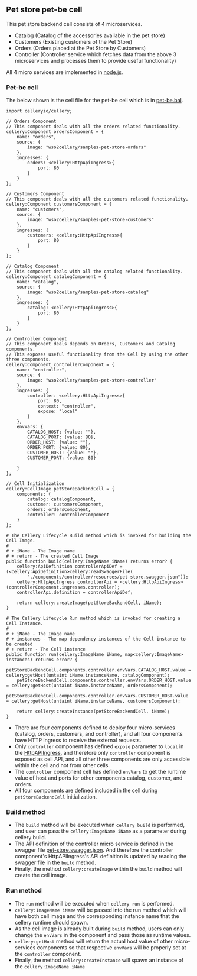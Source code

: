## Pet store pet-be cell

This pet store backend cell consists of 4 microservices.

* Catalog (Catalog of the accessories available in the pet store)
* Customers (Existing customers of the Pet Store)
* Orders (Orders placed at the Pet Store by Customers)
* Controller (Controller service which fetches data from the above 3 microservices and processes them to provide useful functionality)

All 4 micro services are implemented in [node.js](https://nodejs.org/en/). 


### Pet-be cell
The below shown is the cell file for the pet-be cell which is in [pet-be.bal](pet-be/pet-be.bal).

```
import celleryio/cellery;

// Orders Component
// This component deals with all the orders related functionality.
cellery:Component ordersComponent = {
    name: "orders",
    source: {
        image: "wso2cellery/samples-pet-store-orders"
    },
    ingresses: {
        orders: <cellery:HttpApiIngress>{
            port: 80
        }
    }
};

// Customers Component
// This component deals with all the customers related functionality.
cellery:Component customersComponent = {
    name: "customers",
    source: {
        image: "wso2cellery/samples-pet-store-customers"
    },
    ingresses: {
        customers: <cellery:HttpApiIngress>{
            port: 80
        }
    }
};

// Catalog Component
// This component deals with all the catalog related functionality.
cellery:Component catalogComponent = {
    name: "catalog",
    source: {
        image: "wso2cellery/samples-pet-store-catalog"
    },
    ingresses: {
        catalog: <cellery:HttpApiIngress>{
            port: 80
        }
    }
};

// Controller Component
// This component deals depends on Orders, Customers and Catalog components.
// This exposes useful functionality from the Cell by using the other three components.
cellery:Component controllerComponent = {
    name: "controller",
    source: {
        image: "wso2cellery/samples-pet-store-controller"
    },
    ingresses: {
        controller: <cellery:HttpApiIngress>{
            port: 80,
            context: "controller",
            expose: "local"
        }
    },
    envVars: {
        CATALOG_HOST: {value: ""},
        CATALOG_PORT: {value: 80},
        ORDER_HOST: {value: ""},
        ORDER_PORT: {value: 80},
        CUSTOMER_HOST: {value: ""},
        CUSTOMER_PORT: {value: 80}

    }
};

// Cell Initialization
cellery:CellImage petStoreBackendCell = {
    components: {
        catalog: catalogComponent,
        customer: customersComponent,
        orders: ordersComponent,
        controller: controllerComponent
    }
};

# The Cellery Lifecycle Build method which is invoked for building the Cell Image.
#
# + iName - The Image name
# + return - The created Cell Image
public function build(cellery:ImageName iName) returns error? {
    cellery:ApiDefinition controllerApiDef = (<cellery:ApiDefinition>cellery:readSwaggerFile(
        "./components/controller/resources/pet-store.swagger.json"));
    cellery:HttpApiIngress controllerApi = <cellery:HttpApiIngress>(controllerComponent.ingresses.controller);
    controllerApi.definition = controllerApiDef;

    return cellery:createImage(petStoreBackendCell, iName);
}

# The Cellery Lifecycle Run method which is invoked for creating a Cell Instance.
#
# + iName - The Image name
# + instances - The map dependency instances of the Cell instance to be created
# + return - The Cell instance
public function run(cellery:ImageName iName, map<cellery:ImageName> instances) returns error? {
    petStoreBackendCell.components.controller.envVars.CATALOG_HOST.value = cellery:getHost(untaint iName.instanceName, catalogComponent);
    petStoreBackendCell.components.controller.envVars.ORDER_HOST.value = cellery:getHost(untaint iName.instanceName, ordersComponent);
    petStoreBackendCell.components.controller.envVars.CUSTOMER_HOST.value = cellery:getHost(untaint iName.instanceName, customersComponent);

    return cellery:createInstance(petStoreBackendCell, iName);
}
```

- There are four components defined to deploy four micro-services (catalog, orders, customers, and controller), and all four components have HTTP ingress to receive the external requests. 
- Only `controller` component has defined `expose` parameter to `local` in the [HttpAPIIngress](https://github.com/wso2-cellery/spec#1-http-ingresses), 
and therefore only `controller` component is exposed as cell API, and all other three components are only accessible within the cell and not from other cells. 
- The `controller` component cell has defined `envVars` to get the runtime value of host and ports for other components catalog, customer, and orders. 
- All four components are defined included in the cell during `petStoreBackendCell` initialization.

### Build method 
- The `build` method will be executed when `cellery build` is performed, and user can pass the `cellery:ImageName iName` as a parameter during cellery build.
- The API definition of the controller micro service is defined in the swagger file [pet-store.swagger.json](pet-be/components/controller/resources/pet-store.swagger.json). 
And therefore the controller component's HttpAPIIngress's API definition is updated by reading the swagger file in the `build` method.
- Finally, the method `cellery:createImage` within the `build` method will create the cell image.

### Run method
- The `run` method will be executed when `cellery run` is performed.
- `cellery:ImageName iName` will be passed into the run method which will have both cell image and the corresponding instance name that the cellery runtime should spawn.
- As the cell image is already built during `build` method, users can only change the `envVars` in the component and pass those as runtime values.
- `cellery:getHost` method will return the actual host value of other micro-services components so that respective `envVars` will be properly set at the `controller` component.
- Finally, the method `cellery:createInstance` will spawn an instance of the `cellery:ImageName iName`
